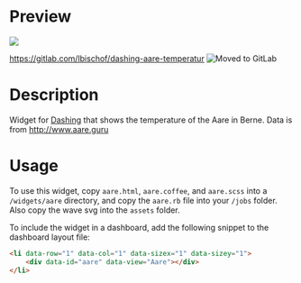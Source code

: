 # Preview
![](https://raw.githubusercontent.com/lbischof/dashing-aare-temperatur/master/aare.gif)

https://gitlab.com/lbischof/dashing-aare-temperatur
![Moved to GitLab](https://i.imgur.com/wGgvnPq.png)

# Description
Widget for [Dashing](http://dashing.io/) that shows the temperature of the Aare in Berne. Data is from http://www.aare.guru

# Usage
To use this widget, copy `aare.html`, `aare.coffee`, and `aare.scss` into a `/widgets/aare` directory, and copy the `aare.rb` file into your `/jobs` folder. Also copy the wave svg into the `assets` folder.

To include the widget in a dashboard, add the following snippet to the dashboard layout file:
```html
<li data-row="1" data-col="1" data-sizex="1" data-sizey="1">
    <div data-id="aare" data-view="Aare"></div>
</li>
```


